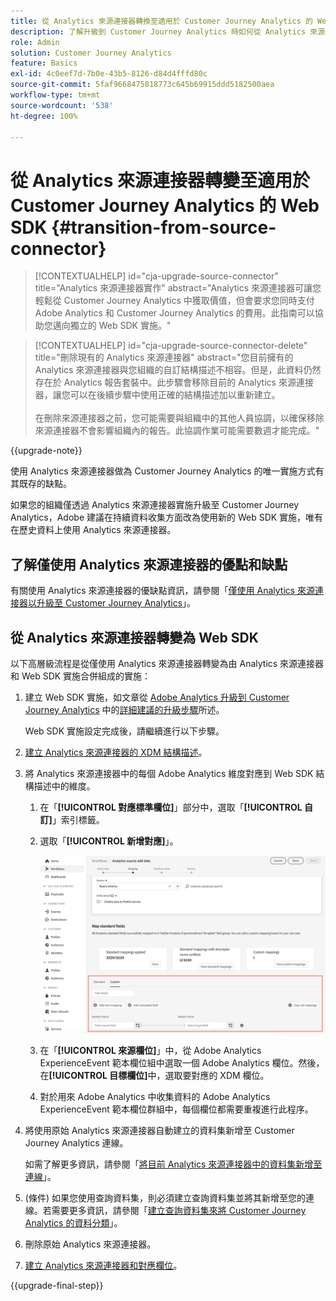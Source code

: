 ```yaml
---
title: 從 Analytics 來源連接器轉換至適用於 Customer Journey Analytics 的 Web SDK
description: 了解升級到 Customer Journey Analytics 時如何從 Analytics 來源連接器轉變換為 Web SDK
role: Admin
solution: Customer Journey Analytics
feature: Basics
exl-id: 4c0eef7d-7b0e-43b5-8126-d84d4fffd80c
source-git-commit: 5faf9668475818773c645b69915ddd5182500aea
workflow-type: tm+mt
source-wordcount: '538'
ht-degree: 100%

---
```


# 從 Analytics 來源連接器轉變至適用於 Customer Journey Analytics 的 Web SDK {#transition-from-source-connector}

<!-- markdownlint-disable MD034 -->

>[!CONTEXTUALHELP]
>id="cja-upgrade-source-connector"
>title="Analytics 來源連接器實作"
>abstract="Analytics 來源連接器可讓您輕鬆從 Customer Journey Analytics 中獲取價值，但會要求您同時支付 Adobe Analytics 和 Customer Journey Analytics 的費用。此指南可以協助您邁向獨立的 Web SDK 實施。"

<!-- markdownlint-enable MD034 -->

<!-- markdownlint-disable MD034 -->

>[!CONTEXTUALHELP]
>id="cja-upgrade-source-connector-delete"
>title="刪除現有的 Analytics 來源連接器"
>abstract="您目前擁有的 Analytics 來源連接器與您組織的自訂結構描述不相容。但是，此資料仍然存在於 Analytics 報告套裝中。此步驟會移除目前的 Analytics 來源連接器，讓您可以在後續步驟中使用正確的結構描述加以重新建立。<br><br>在刪除來源連接器之前，您可能需要與組織中的其他人員協調，以確保移除來源連接器不會影響組織內的報告。此協調作業可能需要數週才能完成。"

<!-- markdownlint-enable MD034 -->

{{upgrade-note}}

使用 Analytics 來源連接器做為 Customer Journey Analytics 的唯一實施方式有其既存的缺點。

如果您的組織僅透過 Analytics 來源連接器實施升級至 Customer Journey Analytics，Adobe 建議在持續資料收集方面改為使用新的 Web SDK 實施，唯有在歷史資料上使用 Analytics 來源連接器。

## 了解僅使用 Analytics 來源連接器的優點和缺點

有關使用 Analytics 來源連接器的優缺點資訊，請參閱「[僅使用 Analytics 來源連接器以升級至 Customer Journey Analytics](/help/getting-started/cja-upgrade/cja-upgrade-alternative-source-connector.md)」。

## 從 Analytics 來源連接器轉變為 Web SDK

以下高層級流程是從僅使用 Analytics 來源連接器轉變為由 Analytics 來源連接器和 Web SDK 實施合併組成的實施：

1. 建立 Web SDK 實施，如文章從 [Adob&#x200B;&#x200B;e Analytics 升級到 Customer Journey Analytics](/help/getting-started/cja-upgrade/cja-upgrade-recommendations.md) 中的[詳細建議的升級步驟](/help/getting-started/cja-upgrade/cja-upgrade-recommendations.md#detailed-recommended-upgrade-steps)所述。

   Web SDK 實施設定完成後，請繼續進行以下步驟。

1. [建立 Analytics 來源連接器的 XDM 結構描述](/help/getting-started/cja-upgrade/cja-upgrade-source-connector-schema.md)。

1. 將 Analytics 來源連接器中的每個 Adob&#x200B;&#x200B;e Analytics 維度對應到 Web SDK 結構描述中的維度。

   1. 在「**[!UICONTROL 對應標準欄位]**」部分中，選取「**[!UICONTROL 自訂]**」索引標籤。

   1. 選取「**[!UICONTROL 新增對應]**」。

      ![對應結構描述欄位](assets/schema-mapping.png)

   1. 在「**[!UICONTROL 來源欄位]**」中，從 Adob&#x200B;&#x200B;e Analytics ExperienceEvent 範本欄位組中選取一個 Adob&#x200B;&#x200B;e Analytics 欄位。然後，在&#x200B;**[!UICONTROL 目標欄位]**&#x200B;中，選取要對應的 XDM 欄位。

   1. 對於用來 Adob&#x200B;&#x200B;e Analytics 中收集資料的 Adob&#x200B;&#x200B;e Analytics ExperienceEvent 範本欄位群組中，每個欄位都需要重複進行此程序。

1. 將使用原始 Analytics 來源連接器自動建立的資料集新增至 Customer Journey Analytics 連線。

   如需了解更多資訊，請參閱「[將目前 Analytics 來源連接器中的資料集新增至連線](/help/getting-started/cja-upgrade/cja-upgrade-source-connector-dataset.md)」。

1. (條件) 如果您使用查詢資料集，則必須建立查詢資料集並將其新增至您的連線。若需要更多資訊，請參閱「[建立查詢資料集來將 Customer Journey Analytics 的資料分類](/help/getting-started/cja-upgrade/cja-upgrade-dataset-lookup.md)」。

1. 刪除原始 Analytics 來源連接器。 <!-- need to add steps somewhere about how to do this -->

1. [建立 Analytics 來源連接器和對應欄位](/help/getting-started/cja-upgrade/cja-upgrade-source-connector.md)。

{{upgrade-final-step}}
